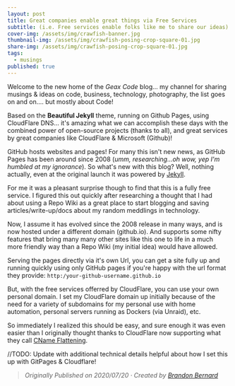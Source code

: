 ```yaml
---
layout: post
title: Great companies enable great things via Free Services
subtitle: (i.e. Free services enable folks like me to share our ideas)
cover-img: /assets/img/crawfish-banner.jpg
thumbnail-img: /assets/img/crawfish-posing-crop-square-01.jpg
share-img: /assets/img/crawfish-posing-crop-square-01.jpg
tags:
  - musings
published: true
---
```

Welcome to the new home of the _Geax Code_ blog... my channel for sharing musings &amp; ideas on code, business, technology, photography, the list goes on and on.... but mostly about Code!

Based on the **Beautiful Jekyll** theme, running on Github Pages, using CloudFlare DNS... it's amazing what we can accomplish these days with the combined power of open-source projects (thanks to all), and great services by great companies like CloudFlare & Microsoft (Github)!

GitHub hosts websites and pages! For many this isn't new news, as GitHub Pages has been around since 2008 (_umm, researching...oh wow, yep I'm humbled at my ignorance_). So what's new with this blog?  Well, nothing actually, even at the original launch it was powered by [Jekyll](https://en.wikipedia.org/wiki/Jekyll_(software)).

For me it was a pleasant surprise though to find that this is a fully free service. I figured this out quickly after researching a thought that I had about using a Repo Wiki as a great place to start blogging and saving articles/write-up/docs about my random meddlings in technology.

Now, I assume it has evolved since the 2008 release in many ways, and is now hosted under a different domain (github.io). And supports some nifty features that bring many many other sites like this one to life in a much more friendly way than a Repo Wiki (my initial idea) would have allowed.

Serving the pages directly via it's own Url, you can get a site fully up and running quickly using only GitHub pages if you're happy with the url format they provide: `http:/your-github-username.github.io`

But, with the free services offerred by CloudFlare, you can use your own personal domain. I set my CloudFlare domain up initially because of the need for a variety of subdomains for my personal use with home automation, personal servers running as Dockers (via Unraid), etc.

So immediately I realized this should be easy, and sure enough it was even easier than I originally thought thanks to CloudFlare now supporting what they call [CName Flattening](https://blog.cloudflare.com/introducing-cname-flattening-rfc-compliant-cnames-at-a-domains-root/).


//TODO:  Update with additional technical details helpful about how I set this up with GitPages & Cloudflare!

> *Originally Published on 2020/07/20 &middot; Created by [Brandon Bernard](https://cajuncoding.com)*
